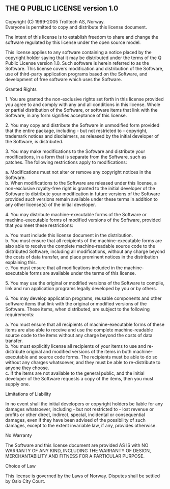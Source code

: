 <h2>
    <p><b>THE Q PUBLIC LICENSE version 1.0</b></p>
</h2>
<p>Copyright (C) 1999-2005 Trolltech AS, Norway.
    <br>Everyone is permitted to copy and distribute this license document.</p>
<p>The intent of this license is to establish freedom to share and change the software regulated by this license under the open source model.</p>
<p>This license applies to any software containing a notice placed by the copyright holder saying that it may be distributed under the terms of the Q Public License version 1.0. Such software is herein referred to as the Software. This license covers modification and distribution of the Software, use of third-party application programs based on the Software, and development of free software which uses the Software.</p>
<p>Granted Rights</p>
<p>1. You are granted the non-exclusive rights set forth in this license provided you agree to and comply with any and all conditions in this license. Whole or partial distribution of the Software, or software items that link with the Software, in any form signifies acceptance of this license.</p>
<p>2. You may copy and distribute the Software in unmodified form provided that the entire package, including - but not restricted to - copyright, trademark notices and disclaimers, as released by the initial developer of the Software, is distributed.</p>
<p>3. You may make modifications to the Software and distribute your modifications, in a form that is separate from the Software, such as patches. The following restrictions apply to modifications:</p>
<p>a. Modifications must not alter or remove any copyright notices in the Software.
    <br>b. When modifications to the Software are released under this license, a non-exclusive royalty-free right is granted to the initial developer of the Software to distribute your modification in future versions of the Software provided such versions remain available under these terms in addition to any other license(s) of the initial developer.</p>
<p>4. You may distribute machine-executable forms of the Software or machine-executable forms of modified versions of the Software, provided that you meet these restrictions:</p>
<p>a. You must include this license document in the distribution.
    <br>b. You must ensure that all recipients of the machine-executable forms are also able to receive the complete machine-readable source code to the distributed Software, including all modifications, without any charge beyond the costs of data transfer, and place prominent notices in the distribution explaining this.
    <br>c. You must ensure that all modifications included in the machine-executable forms are available under the terms of this license.</p>
<p>5. You may use the original or modified versions of the Software to compile, link and run application programs legally developed by you or by others.</p>
<p>6. You may develop application programs, reusable components and other software items that link with the original or modified versions of the Software. These items, when distributed, are subject to the following requirements:</p>
<p>a. You must ensure that all recipients of machine-executable forms of these items are also able to receive and use the complete machine-readable source code to the items without any charge beyond the costs of data transfer.
    <br>b. You must explicitly license all recipients of your items to use and re-distribute original and modified versions of the items in both machine-executable and source code forms. The recipients must be able to do so without any charges whatsoever, and they must be able to re-distribute to anyone they choose.
    <br>c. If the items are not available to the general public, and the initial developer of the Software requests a copy of the items, then you must supply one.</p>
<p>Limitations of Liability</p>
<p>In no event shall the initial developers or copyright holders be liable for any damages whatsoever, including - but not restricted to - lost revenue or profits or other direct, indirect, special, incidental or consequential damages, even if they have been advised of the possibility of such damages, except to the extent invariable law, if any, provides otherwise.</p>
<p>No Warranty</p>
<p>The Software and this license document are provided AS IS with NO WARRANTY OF ANY KIND, INCLUDING THE WARRANTY OF DESIGN, MERCHANTABILITY AND FITNESS FOR A PARTICULAR PURPOSE.</p>
<p>Choice of Law</p>
<p>This license is governed by the Laws of Norway. Disputes shall be settled by Oslo City Court.</p>